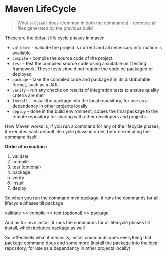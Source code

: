# Maven LifeCycle

> What `${clean}` does (common in both the commands) - removes all files generated by the previous build

These are the default life cycle phases in maven

  - `validate` - validate the project is correct and all necessary information is available
  - `compile` - compile the source code of the project 
  - `test` - test the compiled source code using a suitable unit testing framework. These tests should not require the code be packaged or deployed 
  - `package` - take the compiled code and package it in its distributable format, such as a JAR. 
  - `verify` - run any checks on results of integration tests to ensure quality criteria are met 
  - `install` - install the package into the local repository, for use as a dependency in other projects locally 
  - `deploy` - done in the build environment, copies the final package to the remote repository for sharing with other developers and projects. 
 
 How Maven works is, if you run a command for any of the lifecycle phases, it executes each default life cycle phase in order, before executing the command itself.

**Order of execution :**
1. validate 
2. compile 
3. test (optional) 
4. package  
5. verify
6. install
7. deploy

So when you run the command mvn package, it runs the commands for all lifecycle phases till package

validate >> compile >> test (optional) >> package

And as for mvn install, it runs the commands for all lifecycle phases till install, which includes package as well

So, effectively what it means is, install commands does everything that package command does and some more (install the package into the local repository, for use as a dependency in other projects locally)
